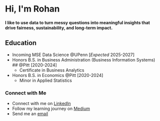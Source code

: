 # Hi, I'm Rohan

#### I like to use data to turn messy questions into meaningful insights that drive fairness, sustainability, and long-term impact.

## Education
- Incoming MSE Data Science @UPenn [*Expected* 2025-2027]
- Honors B.S. in Business Administration (Business Information Systems) ## @Pitt [2020-2024]
  - Certificate in Business Analytics 
- Honors B.S. in Economics @Pitt [2020-2024]
  - Minor in Applied Statistics

### Connect with Me
- Connect with me on [LinkedIn](https://linkedin.com/in/rohankrish)
- Follow my learning journey on [Medium](https://medium.com/@rohan.krishnan)
- Send me an [email](mailto:rohan.krish20@gmail.com)
